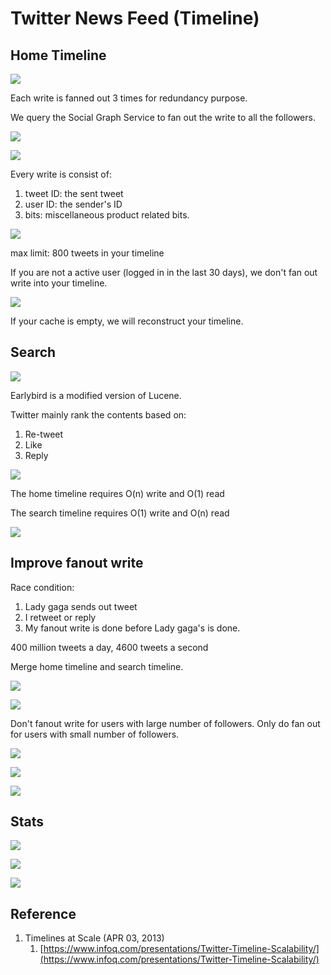 # Twitter News Feed \(Timeline\)

## Home Timeline



![](../.gitbook/assets/image%20%2814%29.png)

Each write is fanned out 3 times for redundancy purpose.

We query the Social Graph Service to fan out the write to all the followers.

![](../.gitbook/assets/image%20%2821%29.png)

![](../.gitbook/assets/image%20%285%29.png)

Every write is consist of:

1. tweet ID: the sent tweet
2. user ID: the sender's ID
3. bits: miscellaneous product related bits.

![](../.gitbook/assets/image%20%2817%29.png)

max limit: 800 tweets in your timeline

If you are not a active user \(logged in in the last 30 days\), we don't fan out write into your timeline.

![](../.gitbook/assets/image%20%2810%29.png)

If your cache is empty, we will reconstruct your timeline.



## Search

![](../.gitbook/assets/image%20%289%29.png)

Earlybird is a modified version of Lucene.

Twitter mainly rank the contents based on:

1. Re-tweet
2. Like
3. Reply

![](../.gitbook/assets/image%20%2815%29.png)

The home timeline requires O\(n\) write and O\(1\) read

The search timeline requires O\(1\) write and O\(n\) read

![](../.gitbook/assets/image%20%2827%29.png)

## Improve fanout write

Race condition:

1. Lady gaga sends out tweet
2. I retweet or reply
3. My fanout write is done before Lady gaga's is done.

400 million tweets a day, 4600 tweets a second

Merge home timeline and search timeline.

![](../.gitbook/assets/image%20%283%29.png)

![](../.gitbook/assets/image%20%282%29.png)

Don't fanout write for users with large number of followers. Only do fan out for users with small number of followers.

![](../.gitbook/assets/image%20%2818%29.png)

![](../.gitbook/assets/image%20%2835%29.png)

![](../.gitbook/assets/image%20%2828%29.png)



## Stats

![](../.gitbook/assets/image%20%2812%29.png)

![](../.gitbook/assets/image%20%2832%29.png)

![](../.gitbook/assets/image%20%2830%29.png)

## Reference

1. Timelines at Scale \(APR 03, 2013\)
   1. [https://www.infoq.com/presentations/Twitter-Timeline-Scalability/](https://www.infoq.com/presentations/Twitter-Timeline-Scalability/)


